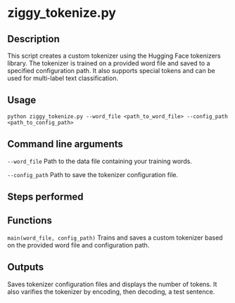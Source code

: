 # ziggy_tokenize.py

## Description

This script creates a custom tokenizer using the Hugging Face tokenizers library. The tokenizer is trained on a provided word file and saved to a specified configuration path. It also supports special tokens and can be used for multi-label text classification.

## Usage

```
python ziggy_tokenize.py --word_file <path_to_word_file> --config_path <path_to_config_path>
```

## Command line arguments

`--word_file` Path to the data file containing your training words.

`--config_path` Path to save the tokenizer configuration file.

## Steps performed

## Functions

`main(word_file, config_path)` Trains and saves a custom tokenizer based on the provided word file and configuration path.

## Outputs

Saves tokenizer configuration files and displays the number of tokens. It also varifies the tokenizer by encoding, then decoding, a test sentence.
